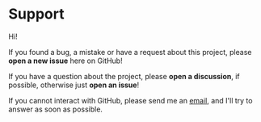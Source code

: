 # Support

Hi!

If you found a bug, a mistake or have a request about this project, please **open a new issue** here on GitHub!

If you have a question about the project, please **open a discussion**, if possible, otherwise just **open an issue**!

If you cannot interact with GitHub, please send me an [email](mailto:lorenzo.balugani@gmail.com), and I'll try to answer as soon as possible.
